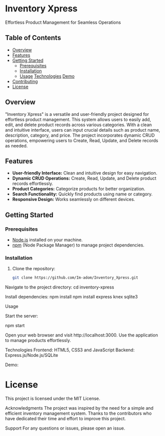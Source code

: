 # Inventory Xpress

Effortless Product Management for Seamless Operations

## Table of Contents

- [Overview](#overview)
- [Features](#features)
- [Getting Started](#getting-started)
  - [Prerequisites](#prerequisites)
  - [Installation](#installation)
  - [Usage](#usage)
[Technologies](#Technologies)
[Demo](Demo)
- [Contributing](#contributing)
- [License](#license)

## Overview

"Inventory Xpress" is a versatile and user-friendly project designed for effortless product management. This system allows users to easily add, edit, and delete product records across various categories. With a clean and intuitive interface, users can input crucial details such as product name, description, category, and price. The project incorporates dynamic CRUD operations, empowering users to Create, Read, Update, and Delete records as needed.

## Features

- **User-friendly Interface:** Clean and intuitive design for easy navigation.
- **Dynamic CRUD Operations:** Create, Read, Update, and Delete product records effortlessly.
- **Product Categories:** Categorize products for better organization.
- **Search Functionality:** Quickly find products using name or category.
- **Responsive Design:** Works seamlessly on different devices.

## Getting Started

### Prerequisites

- [Node.js](https://nodejs.org/) installed on your machine.
- [npm](https://www.npmjs.com/) (Node Package Manager) to manage project dependencies.

### Installation

1. Clone the repository:

   ```bash
   git clone https://github.com/Im-adom/Inventory_Xpress.git


Navigate to the project directory:
cd inventory-xpress

Install dependencies:
npm install
npm install express knex sqlite3


Usage

Start the server:

npm start

Open your web browser and visit http://localhost:3000.
Use the application to manage products effortlessly.

Technologies
Frontend: HTML5, CSS3 and JavaScript Backend: Express.js/Node.js/SQLite

Demo:

# License
This project is licensed under the MIT License.

Acknowledgments
The project was inspired by the need for a simple and efficient inventory management system.
Thanks to the contributors who have dedicated their time and effort to improve this project.

Support
For any questions or issues, please open an issue.

